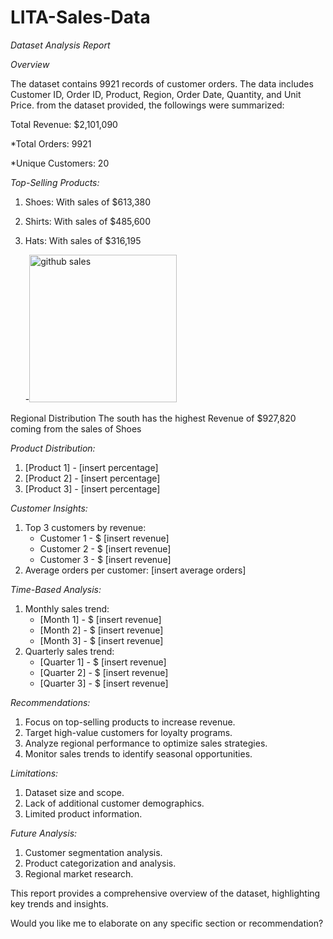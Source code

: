 # LITA-Sales-Data




















*Dataset Analysis Report*

*Overview*

The dataset contains  9921 records of customer orders. The data includes Customer ID, Order ID, Product, Region, Order Date, Quantity, and Unit Price. from the dataset provided, the followings were summarized:

Total Revenue: $2,101,090

*Total Orders: 9921

*Unique Customers: 20

*Top-Selling Products:*

1. Shoes: With sales  of $613,380
2. Shirts: With sales of $485,600
3. Hats: With sales of $316,195

   -<img width="236" alt="github sales" src="https://github.com/user-attachments/assets/a8c379ff-8b3b-49b2-b0b4-2752c483ff47">

Regional Distribution
 The south has the highest Revenue of $927,820 coming from the sales of Shoes
 


*Product Distribution:*

1. [Product 1] - [insert percentage]
2. [Product 2] - [insert percentage]
3. [Product 3] - [insert percentage]

*Customer Insights:*

1. Top 3 customers by revenue:
    - Customer 1 - $ [insert revenue]
    - Customer 2 - $ [insert revenue]
    - Customer 3 - $ [insert revenue]
2. Average orders per customer: [insert average orders]

*Time-Based Analysis:*

1. Monthly sales trend:
    - [Month 1] - $ [insert revenue]
    - [Month 2] - $ [insert revenue]
    - [Month 3] - $ [insert revenue]
2. Quarterly sales trend:
    - [Quarter 1] - $ [insert revenue]
    - [Quarter 2] - $ [insert revenue]
    - [Quarter 3] - $ [insert revenue]

*Recommendations:*

1. Focus on top-selling products to increase revenue.
2. Target high-value customers for loyalty programs.
3. Analyze regional performance to optimize sales strategies.
4. Monitor sales trends to identify seasonal opportunities.

*Limitations:*

1. Dataset size and scope.
2. Lack of additional customer demographics.
3. Limited product information.

*Future Analysis:*

1. Customer segmentation analysis.
2. Product categorization and analysis.
3. Regional market research.

This report provides a comprehensive overview of the dataset, highlighting key trends and insights.

Would you like me to elaborate on any specific section or recommendation?
